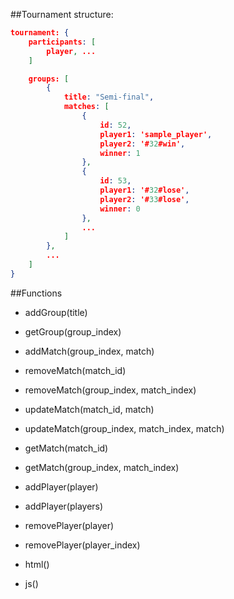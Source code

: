 ##Tournament structure:

```json
tournament: {
    participants: [
        player, ...
    ]

    groups: [
        {
            title: "Semi-final",
            matches: [
                {
                    id: 52,
                    player1: 'sample_player',
                    player2: '#32#win',
                    winner: 1 
                },
                {
                    id: 53,
                    player1: '#32#lose',
                    player2: '#33#lose',
                    winner: 0
                },
                ...
            ]
        },
        ...
    ]
}
```

##Functions

- addGroup(title)
- getGroup(group_index)

- addMatch(group_index, match)
- removeMatch(match_id)
- removeMatch(group_index, match_index)
- updateMatch(match_id, match)
- updateMatch(group_index, match_index, match)
- getMatch(match_id)
- getMatch(group_index, match_index)

- addPlayer(player)
- addPlayer(players)
- removePlayer(player)
- removePlayer(player_index)

- html()
- js()

